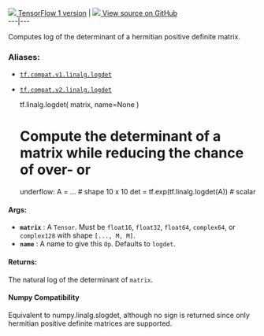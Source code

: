 [ ![](https://tensorflow.google.cn/images/tf_logo_32px.png) TensorFlow 1
version](/versions/r1.15/api_docs/python/tf/linalg/logdet) |  [
![](https://tensorflow.google.cn/images/GitHub-Mark-32px.png) View source on
GitHub
](https://github.com/tensorflow/tensorflow/blob/r2.0/tensorflow/python/ops/linalg/linalg_impl.py#L64-L95)  
---|---  
  
Computes log of the determinant of a hermitian positive definite matrix.

### Aliases:

  * [`tf.compat.v1.linalg.logdet`](/api_docs/python/tf/linalg/logdet)
  * [`tf.compat.v2.linalg.logdet`](/api_docs/python/tf/linalg/logdet)

    
    
    tf.linalg.logdet(
        matrix,
        name=None
    )
    
    
    
    # Compute the determinant of a matrix while reducing the chance of over- or
    underflow:
    A = ... # shape 10 x 10
    det = tf.exp(tf.linalg.logdet(A))  # scalar
    

#### Args:

  * **`matrix`** : A `Tensor`. Must be `float16`, `float32`, `float64`, `complex64`, or `complex128` with shape `[..., M, M]`.
  * **`name`** : A name to give this `Op`. Defaults to `logdet`.

#### Returns:

The natural log of the determinant of `matrix`.

#### Numpy Compatibility

Equivalent to numpy.linalg.slogdet, although no sign is returned since only
hermitian positive definite matrices are supported.

